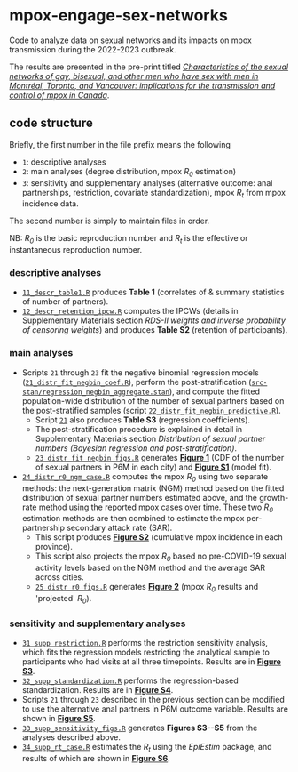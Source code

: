 # mpox-engage-sex-networks
Code to analyze data on sexual networks and its impacts on mpox transmission during the 2022-2023 outbreak.

The results are presented in the pre-print titled _[Characteristics of the sexual networks of gay, bisexual, and other men who have sex with men in Montréal, Toronto, and Vancouver: implications for the transmission and control of mpox in Canada](https://www.medrxiv.org/content/10.1101/2023.08.31.23294912v1)_.

## code structure
Briefly, the first number in the file prefix means the following
- `1`: descriptive analyses
- `2`: main analyses (degree distribution, mpox _R<sub>0</sub>_ estimation)
- `3`: sensitivity and supplementary analyses (alternative outcome: anal partnerships, restriction, covariate standardization), mpox _R<sub>t</sub>_ from mpox incidence data.

The second number is simply to maintain files in order.

NB: _R<sub>0</sub>_ is the basic reproduction number and _R<sub>t</sub>_ is the effective or instantaneous reproduction number.

### descriptive analyses
- [`11_descr_table1.R`](11_descr_table1.R) produces __Table 1__ (correlates of & summary statistics of number of partners).
- [`12_descr_retention_ipcw.R`](12_descr_retention_ipcw.R) computes the IPCWs (details in Supplementary Materials section _RDS-II weights and inverse probability of censoring weights_) and produces __Table S2__ (retention of participants).

### main analyses
- Scripts `21` through `23` fit the negative binomial regression models ([`21_distr_fit_negbin_coef.R`](21_distr_fit_negbin_coef.R)), perform the post-stratification ([`src-stan/regression_negbin_aggregate.stan`](src-stan/regression_negbin_aggregate.stan)), and compute the fitted population-wide distribution of the number of sexual partners based on the post-stratified samples (script [`22_distr_fit_negbin_predictive.R`](22_distr_fit_negbin_predictive.R)).
	- Script [`21`](21_distr_fit_negbin_coef.R) also produces __Table S3__ (regression coefficients).
	- The post-stratification procedure is explained in detail in Supplementary Materials section _Distribution of sexual partner numbers (Bayesian regression and post-stratification)_.
	- [`23_distr_fit_negbin_figs.R`](23_distr_fit_negbin_figs.R) generates [__Figure 1__](fig/fig_1_cdf_main_model.png) (CDF of the number of sexual partners in P6M in each city) and [__Figure S1__](fig/fig_S1_cdf_model_fit_to_data.png) (model fit).
- [`24_distr_r0_ngm_case.R`](24_distr_r0_ngm_case.R) computes the mpox _R<sub>0</sub>_ using two separate methods: the next-generation matrix (NGM) method based on the fitted distribution of sexual partner numbers estimated above, and the growth-rate method using the reported mpox cases over time. These two _R<sub>0</sub>_ estimation methods are then combined to estimate the mpox per-partnership secondary attack rate (SAR).
	- This script produces [__Figure S2__](fig/fig_2_r0_main.png) (cumulative mpox incidence in each province).
	- This script also projects the mpox _R<sub>0</sub>_ based no pre-COVID-19 sexual activity levels based on the NGM method and the average SAR across cities.
	- [`25_distr_r0_figs.R`](25_distr_r0_figs.R) generates [__Figure 2__](fig/fig_2_r0_main.png) (mpox _R<sub>0</sub>_ results and 'projected' _R<sub>0</sub>_).

### sensitivity and supplementary analyses
- [`31_supp_restriction.R`](31_supp_restriction.R) performs the restriction sensitivity analysis, which fits the regression models restricting the analytical sample to participants who had visits at all three timepoints. Results are in [__Figure S3__](fig/fig_S3_cdf_main_vs_restriction.png).
- [`32_supp_standardization.R`](32_supp_standardization.R) performs the regression-based standardization. Results are in [__Figure S4__](fig/fig_S4_cdf_main_vs_standardization.png).
- Scripts `21` through `23` described in the previous section can be modified to use the alternative anal partners in P6M outcome variable. Results are shown in [__Figure S5__](fig/fig_S5_cdf_main_all_vs_anal.png).
- [`33_supp_sensitivity_figs.R`](33_supp_sensitivity_figs.R) generates __Figures S3--S5__ from the analyses described above.
- [`34_supp_rt_case.R`](34_supp_rt_case.R) estimates the _R<sub>t</sub>_ using the _EpiEstim_ package, and results of which are shown in [__Figure S6__](fig/fig_S6_rt.png).
